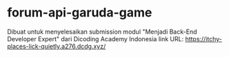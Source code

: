 # forum-api-garuda-game
Dibuat untuk menyelesaikan submission modul "Menjadi Back-End Developer Expert" dari Dicoding Academy Indonesia
link URL: https://itchy-places-lick-quietly.a276.dcdg.xyz/

